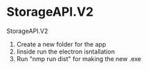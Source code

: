 # StorageAPI.V2
StorageAPI.V2
1. Create a new folder for the app
2. Iinside run the electron isntallation
3. Run "nmp run dist" for making the new .exe
